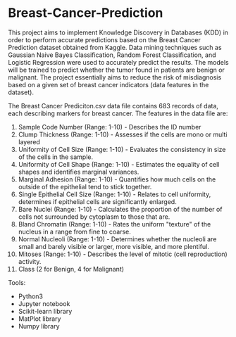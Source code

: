# Breast-Cancer-Prediction

This project aims to implement Knowledge Discovery in Databases (KDD) in order to perform accurate predictions based on the Breast Cancer Prediction dataset obtained from Kaggle. Data mining techniques such as Gaussian Naive Bayes Classification, Random Forest Classification, and Logistic Regression were used to accurately predict the results.
The models will be trained to predict whether the tumor found in patients are benign or malignant. The project essentially aims to reduce the risk of misdiagnosis based on a given set of breast cancer indicators (data features in the dataset). 


The Breast Cancer Prediciton.csv data file contains 683 records of data, each describing markers for breast cancer. The features in the data file are:
1. Sample Code Number (Range: 1-10) - Describes the ID number
2. Clump Thickness (Range: 1-10) - Assesses if the cells are mono or multi layered
3. Uniformity of Cell Size (Range: 1-10) - Evaluates the consistency in size of the cells in the sample.
4. Uniformity of Cell Shape (Range: 1-10) - Estimates the equality of cell shapes and identifies marginal variances.
5. Marginal Adhesion (Range: 1-10) - Quantifies how much cells on the outside of the epithelial tend to stick together.
6. Single Epithelial Cell Size (Range: 1-10) - Relates to cell uniformity, determines if epithelial cells are significantly enlarged.
7. Bare Nuclei (Range: 1-10) - Calculates the proportion of the number of cells not surrounded by cytoplasm to those that are.
8. Bland Chromatin (Range: 1-10) - Rates the uniform "texture" of the nucleus in a range from fine to coarse.
9. Normal Nucleoli (Range: 1-10) - Determines whether the nucleoli are small and barely visible or larger, more visible, and more plentiful.
10. Mitoses (Range: 1-10) - Describes the level of mitotic (cell reproduction) activity.
11. Class (2 for Benign, 4 for Malignant)


Tools:
- Python3
- Jupyter notebook
- Scikit-learn library
- MatPlot library
- Numpy library


